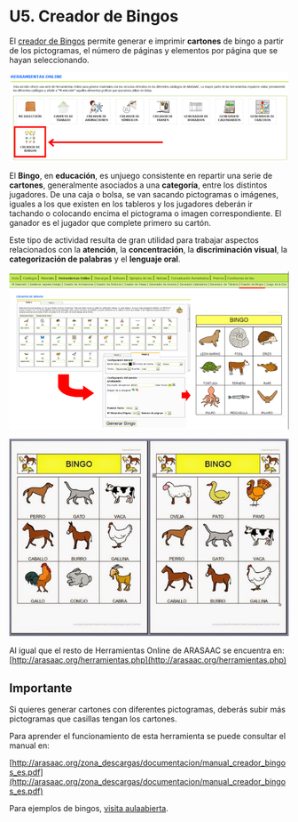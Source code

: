 
# U5. Creador de Bingos

El [creador de Bingos](http://arasaac.org/herramientas.php) permite generar e imprimir **cartones** de bingo a partir de los pictogramas, el número de páginas y elementos por página que se hayan seleccionando.

![3.50 Captura de pantalla de la sección de herramientas online de ARASAAC](img/BINGO1.png)


El **Bingo**, en **educación**, es unjuego consistente en repartir una serie de **cartones**, generalmente asociados a una **categoría**, entre los distintos jugadores. De una caja o bolsa, se van sacando pictogramas o imágenes, iguales a los que existen en los tableros y los jugadores deberán ir tachando o colocando encima el pictograma o imagen correspondiente. El ganador es el jugador que complete primero su cartón.

Este tipo de actividad resulta de gran utilidad para trabajar aspectos relacionados con la **atención**, la **concentración**, la **discriminación visual**, la **categorización de palabras** y el **lenguaje oral**.

![3.51 Capturas de Pantalla del Creador de Bingos](img/bingo_1.png)
 

![3.52 Bingo de Animales Domésticos](img/617e4aba1c3a6d8cbae89651f9a2aab5.jpg)


Al igual que el resto de Herramientas Online de ARASAAC se encuentra en:[http://arasaac.org/herramientas.php](http://arasaac.org/herramientas.php)

## Importante

Si quieres generar cartones con diferentes pictogramas, deberás subir más pictogramas que casillas tengan los cartones.

Para aprender el funcionamiento de esta herramienta se puede consultar el manual en:

[http://arasaac.org/zona_descargas/documentacion/manual_creador_bingos_es.pdf](http://arasaac.org/zona_descargas/documentacion/manual_creador_bingos_es.pdf)

Para ejemplos de bingos, [visita aulaabierta](https://aulaabierta.arasaac.org/bingos).




